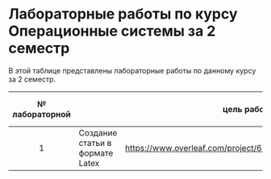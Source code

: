 # Лабораторные работы по курсу Операционные системы за 2 семестр
В этой таблице представлены лабораторные работы по данному курсу за 2 семестр.

| № лабораторной|| цель работы|| Ссылка на работу | 
|:------:|:----------|:----------:|:----------:|-------|
|1|Создание статьи в формате Latex |https://www.overleaf.com/project/624d5fec77cc1f739de67bac|